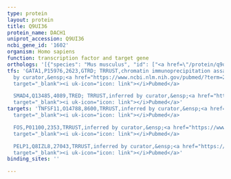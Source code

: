 ```yaml
---
type: protein
layout: protein
title: Q9UI36
protein_name: DACH1
uniprot_accession: Q9UI36
ncbi_gene_id: '1602'
organism: Homo sapiens
function: transcription factor and target gene
orthologs: '[{"species": "Mus musculus", "id": ["<a href=\"/protein/q9qyb2\">Q9QYB2</a>"]}, {"species": "Rattus norvegicus", "id": ["F1M0Y6"]}]'
tfs: 'GATA1,P15976,2623,GTRD; TRRUST,chromatin immunoprecipitation assay; inferred
  by curator,&ensp;<a href="https://www.ncbi.nlm.nih.gov/pubmed/?term=29087512%5Buid%5D+OR+27924024%5Buid%5D+OR+22902925%5Buid%5D"
  target="_blank"><i uk-icon="icon: link"></i>Pubmed</a>

  SMAD4,Q13485,4089,TRED; TRRUST,inferred by curator,&ensp;<a href="https://www.ncbi.nlm.nih.gov/pubmed/?term=17202159%5Buid%5D+OR+29087512%5Buid%5D+OR+14525983%5Buid%5D"
  target="_blank"><i uk-icon="icon: link"></i>Pubmed</a>'
targets: 'TNFSF11,O14788,8600,TRRUST,inferred by curator,&ensp;<a href="https://www.ncbi.nlm.nih.gov/pubmed/?term=17891780%5Buid%5D+OR+29087512%5Buid%5D"
  target="_blank"><i uk-icon="icon: link"></i>Pubmed</a>

  FOS,P01100,2353,TRRUST,inferred by curator,&ensp;<a href="https://www.ncbi.nlm.nih.gov/pubmed/?term=29087512%5Buid%5D+OR+17182846%5Buid%5D"
  target="_blank"><i uk-icon="icon: link"></i>Pubmed</a>

  PELP1,Q8IZL8,27043,TRRUST,inferred by curator,&ensp;<a href="https://www.ncbi.nlm.nih.gov/pubmed/?term=19605405%5Buid%5D+OR+29087512%5Buid%5D"
  target="_blank"><i uk-icon="icon: link"></i>Pubmed</a>'
binding_sites: ''

---
```

